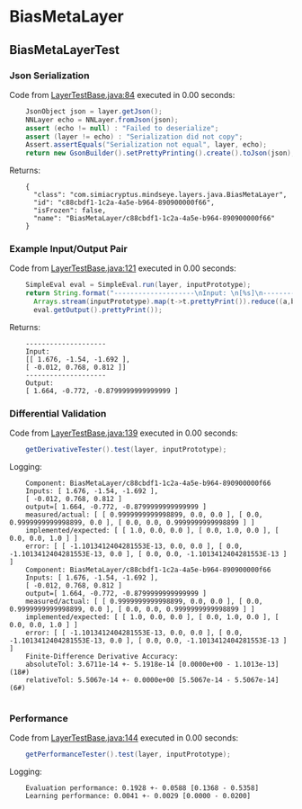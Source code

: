 # BiasMetaLayer
## BiasMetaLayerTest
### Json Serialization
Code from [LayerTestBase.java:84](../../../../../../../../MindsEye/src/test/java/com/simiacryptus/mindseye/layers/LayerTestBase.java#L84) executed in 0.00 seconds: 
```java
    JsonObject json = layer.getJson();
    NNLayer echo = NNLayer.fromJson(json);
    assert (echo != null) : "Failed to deserialize";
    assert (layer != echo) : "Serialization did not copy";
    Assert.assertEquals("Serialization not equal", layer, echo);
    return new GsonBuilder().setPrettyPrinting().create().toJson(json);
```

Returns: 

```
    {
      "class": "com.simiacryptus.mindseye.layers.java.BiasMetaLayer",
      "id": "c88cbdf1-1c2a-4a5e-b964-890900000f66",
      "isFrozen": false,
      "name": "BiasMetaLayer/c88cbdf1-1c2a-4a5e-b964-890900000f66"
    }
```



### Example Input/Output Pair
Code from [LayerTestBase.java:121](../../../../../../../../MindsEye/src/test/java/com/simiacryptus/mindseye/layers/LayerTestBase.java#L121) executed in 0.00 seconds: 
```java
    SimpleEval eval = SimpleEval.run(layer, inputPrototype);
    return String.format("--------------------\nInput: \n[%s]\n--------------------\nOutput: \n%s",
      Arrays.stream(inputPrototype).map(t->t.prettyPrint()).reduce((a,b)->a+",\n"+b).get(),
      eval.getOutput().prettyPrint());
```

Returns: 

```
    --------------------
    Input: 
    [[ 1.676, -1.54, -1.692 ],
    [ -0.012, 0.768, 0.812 ]]
    --------------------
    Output: 
    [ 1.664, -0.772, -0.8799999999999999 ]
```



### Differential Validation
Code from [LayerTestBase.java:139](../../../../../../../../MindsEye/src/test/java/com/simiacryptus/mindseye/layers/LayerTestBase.java#L139) executed in 0.00 seconds: 
```java
    getDerivativeTester().test(layer, inputPrototype);
```
Logging: 
```
    Component: BiasMetaLayer/c88cbdf1-1c2a-4a5e-b964-890900000f66
    Inputs: [ 1.676, -1.54, -1.692 ],
    [ -0.012, 0.768, 0.812 ]
    output=[ 1.664, -0.772, -0.8799999999999999 ]
    measured/actual: [ [ 0.9999999999998899, 0.0, 0.0 ], [ 0.0, 0.9999999999998899, 0.0 ], [ 0.0, 0.0, 0.9999999999998899 ] ]
    implemented/expected: [ [ 1.0, 0.0, 0.0 ], [ 0.0, 1.0, 0.0 ], [ 0.0, 0.0, 1.0 ] ]
    error: [ [ -1.1013412404281553E-13, 0.0, 0.0 ], [ 0.0, -1.1013412404281553E-13, 0.0 ], [ 0.0, 0.0, -1.1013412404281553E-13 ] ]
    Component: BiasMetaLayer/c88cbdf1-1c2a-4a5e-b964-890900000f66
    Inputs: [ 1.676, -1.54, -1.692 ],
    [ -0.012, 0.768, 0.812 ]
    output=[ 1.664, -0.772, -0.8799999999999999 ]
    measured/actual: [ [ 0.9999999999998899, 0.0, 0.0 ], [ 0.0, 0.9999999999998899, 0.0 ], [ 0.0, 0.0, 0.9999999999998899 ] ]
    implemented/expected: [ [ 1.0, 0.0, 0.0 ], [ 0.0, 1.0, 0.0 ], [ 0.0, 0.0, 1.0 ] ]
    error: [ [ -1.1013412404281553E-13, 0.0, 0.0 ], [ 0.0, -1.1013412404281553E-13, 0.0 ], [ 0.0, 0.0, -1.1013412404281553E-13 ] ]
    Finite-Difference Derivative Accuracy:
    absoluteTol: 3.6711e-14 +- 5.1918e-14 [0.0000e+00 - 1.1013e-13] (18#)
    relativeTol: 5.5067e-14 +- 0.0000e+00 [5.5067e-14 - 5.5067e-14] (6#)
    
```

### Performance
Code from [LayerTestBase.java:144](../../../../../../../../MindsEye/src/test/java/com/simiacryptus/mindseye/layers/LayerTestBase.java#L144) executed in 0.00 seconds: 
```java
    getPerformanceTester().test(layer, inputPrototype);
```
Logging: 
```
    Evaluation performance: 0.1928 +- 0.0588 [0.1368 - 0.5358]
    Learning performance: 0.0041 +- 0.0029 [0.0000 - 0.0200]
    
```

